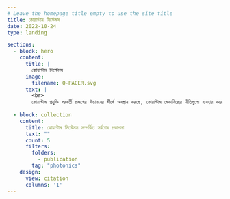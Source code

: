 ```yaml
---
# Leave the homepage title empty to use the site title
title: কোয়ান্টাম সিস্টেমস
date: 2022-10-24
type: landing

sections:
  - block: hero
    content:
      title: |
        কোয়ান্টাম সিস্টেমস
      image:
        filename: Q-PACER.svg
      text: |
        <br>
        কোয়ান্টাম প্রযুক্তি পরবর্তী প্রজন্মের উদ্ভাবনের শীর্ষে অবস্থান করছে, কোয়ান্টাম মেকানিক্সের নীতিগুলো ব্যবহার করে তথ্য প্রক্রিয়াকরণ ও যোগাযোগে বিপ্লব ঘটাচ্ছে। আমাদের কাজের লক্ষ্য হলো শক্তিশালী ও প্রসারনযোগ্য কোয়ান্টাম নেটওয়ার্ক উন্নয়ন করা। কোয়ান্টাম ফোটোনিক্স এর ভবিষ্যৎ লক্ষ আলো ও কোয়ান্টাম মেকানিক্সকে একত্রিত করে অন-চিপ কোয়ান্টাম সার্কিট এর ভবিষ্যৎ লক্ষ । আমরা সমন্বিত কোয়ান্টাম ফোটোনিক প্ল্যাটফর্মের উপাদান এবং কোয়ান্টাম যোগাযোগ প্রোটোকল নিয়ে গবেষণা করি।
                
  - block: collection
    content:
      title: কোয়ান্টাম সিস্টেমস সম্পর্কিত সর্বশেষ প্রকাশনা 
      text: ""
      count: 5
      filters:
        folders:
          - publication
        tag: "photonics"
    design:
      view: citation
      columns: '1'
---
```


